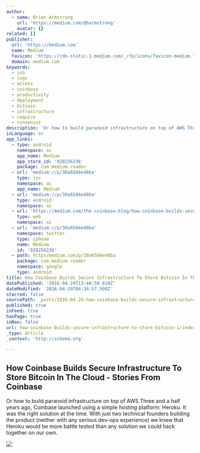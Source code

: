 ```yaml
---
author:
  - name: Brian Armstrong
    url: 'https://medium.com/@barmstrong'
    avatar: {}
related: []
publisher:
  url: 'https://medium.com'
  name: Medium
  favicon: 'https://cdn-static-1.medium.com/_/fp/icons/favicon-medium.TAS6uQ-Y7kcKgi0xjcYHXw.ico'
  domain: medium.com
keywords:
  - ssh
  - logs
  - access
  - coinbase
  - productivity
  - deployment
  - bitcoin
  - infrastructure
  - require
  - consensus
description: 'Or how to build paranoid infrastructure on top of AWS Three and a half years ago, Coinbase launched using a simple hosting platform: Heroku. It was the right solution at the time. With just two technical founders building the product (neither with any serious dev-ops experience) we knew that Heroku would be more battle tested than any solution we could hack together on our own.'
inLanguage: en
app_links:
  - type: android
    namespace: ai
    app_name: Medium
    app_store_id: '828256236'
    package: com.medium.reader
  - url: 'medium://p/30a6504e40ba'
    type: ios
    namespace: ai
    app_name: Medium
  - url: 'medium://p/30a6504e40ba'
    type: android
    namespace: ai
  - url: 'https://medium.com/the-coinbase-blog/how-coinbase-builds-secure-infrastructure-to-store-bitcoin-in-the-cloud-30a6504e40ba'
    type: web
    namespace: ai
  - url: 'medium://p/30a6504e40ba'
    namespace: twitter
    type: iphone
    name: Medium
    id: '828256236'
  - path: https/medium.com/p/30a6504e40ba
    package: com.medium.reader
    namespace: google
    type: android
title: How Coinbase Builds Secure Infrastructure To Store Bitcoin In The Cloud - Stories From Coinbase
datePublished: '2016-04-29T13:40:50.810Z'
dateModified: '2016-04-29T04:34:57.508Z'
starred: false
sourcePath: _posts/2016-04-29-how-coinbase-builds-secure-infrastructure-to-store-bitcoin-i.md
published: true
inFeed: true
hasPage: true
inNav: false
url: how-coinbase-builds-secure-infrastructure-to-store-bitcoin-i/index.html
_type: Article
_context: 'http://schema.org'

---
```

<article style=""><h1>How Coinbase Builds Secure Infrastructure To Store Bitcoin In The Cloud - Stories From Coinbase</h1><p>Or how to build paranoid infrastructure on top of AWS Three and a half years ago, Coinbase launched using a simple hosting platform: Heroku. It was the right solution at the time. With just two technical founders building the product (neither with any serious dev-ops experience) we knew that Heroku would be more battle tested than any solution we could hack together on our own.</p><img src="https://cdn-images-1.medium.com/max/1200/0*OC0RlRKXapd5qVTO." /></article>